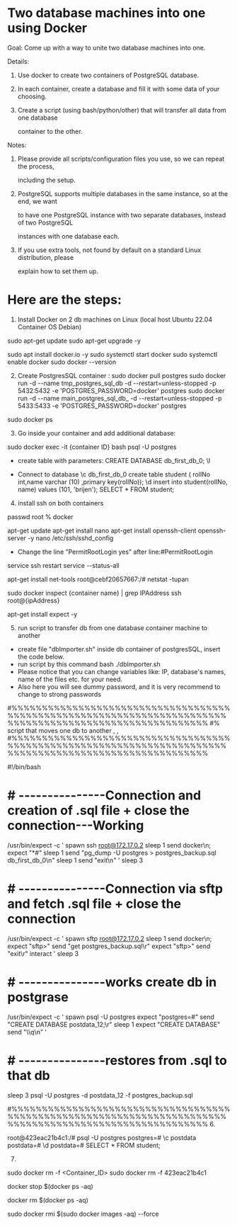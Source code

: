 # Two database machines into one using Docker

Goal: Come up with a way to unite two database machines into one.

Details:

1. Use docker to create two containers of PostgreSQL database.

2. In each container, create a database and fill it with some data of your choosing.

3. Create a script (using bash/python/other) that will transfer all data from one database

   container to the other.

Notes:

1. Please provide all scripts/configuration files you use, so we can repeat the process,

   including the setup.

2. PostgreSQL supports multiple databases in the same instance, so at the end, we want

   to have one PostgreSQL instance with two separate databases, instead of two PostgreSQL

   instances with one database each.

3. If you use extra tools, not found by default on a standard Linux distribution, please

   explain how to set them up.


# Here are the steps:


1. Install Docker on 2 db machines on Linux (local host Ubuntu 22.04 Container OS Debian)

sudo apt-get update
sudo apt-get upgrade -y

sudo apt install docker.io -y
sudo systemctl start docker
sudo systemctl enable docker
sudo docker --version

2.  Create PostgresSQL container :
sudo docker pull postgres
sudo docker run -d --name tmp_postgres_sql_db -d --restart=unless-stopped -p 5432:5432 -e 'POSTGRES_PASSWORD=docker' postgres
sudo docker run -d --name main_postgres_sql_db_ -d --restart=unless-stopped -p 5433:5433 -e 'POSTGRES_PASSWORD=docker' postgres

sudo docker ps

3. Go inside your container and add additional database:

sudo docker exec -it {container ID} bash
psql -U postgres

- create table with parameters:
CREATE DATABASE db_first_db_0;
\l


- Connect to database
\c db_first_db_0
create table student ( rolINo int,name varchar (10) ,primary key(rolINo));
\d
insert into student(rolINo, name) values (101, 'brijen');
SELECT * FROM student;

4. install ssh on both containers

passwd root
% docker

apt-get update
apt-get install nano
apt-get install openssh-client openssh-server -y
nano /etc/ssh/sshd_config 

- Change the line "PermitRootLogin yes" after line:#PermitRootLogin 

service ssh restart
service --status-all

<!-- With this command you can see that you have valid port to ssh connection : 0.0.0.0:22 -->
apt-get install net-tools
root@cebf20657667:/# netstat -tupan

<!-- ssh to tmp container -->
<!-- to see ip address of a container -->
sudo docker inspect {container name} | grep IPAddress
ssh root@{ipAddress}

<!-- #--on host install to make connection to container via script-->
apt-get install expect -y


5. run script to transfer db from one database container machine to another
- create file "dbImporter.sh" inside db container of postgresSQL, insert the code below.
- run script by this command bash ./dbImporter.sh
- Please notice that you can change variables like: IP, database's names, name of the files etc. for your need.
- Also here you will see dummy password, and it is very recommend to change to strong passwords

#%%%%%%%%%%%%%%%%%%%%%%%%%%%%%%%%%%%%%%%%%%%%%%%%%%%%%%%%%%%%%%%%%%%%%%%%%%%%%%%%%%%%%%%%%%%%%%%%%%%%%%%%%
#% script that moves one db to another , ,
#%%%%%%%%%%%%%%%%%%%%%%%%%%%%%%%%%%%%%%%%%%%%%%%%%%%%%%%%%%%%%%%%%%%%%%%%%%%%%%%%%%%%%%%%%%%%%%%%%%%%%%%%%

#!/bin/bash
# # ---------------Connection and creation of .sql file + close the connection---Working
/usr/bin/expect -c ' 
spawn ssh root@172.17.0.2
sleep 1
send docker\n;
expect "*#" 
sleep 1
send "pg_dump -U postgres > postgres_backup.sql db_first_db_0\n" 
sleep 1
send "exit\n"
'
sleep 3
# # ---------------Connection via sftp and fetch .sql file + close the connection
/usr/bin/expect -c ' 
spawn sftp root@172.17.0.2 
sleep 1
send docker\n;
expect "sftp>"
send "get postgres_backup.sql\r"
expect "sftp>"
send "exit\r"
interact
'
sleep 3
# # ---------------works create db in postgrase
/usr/bin/expect -c ' 
spawn psql -U postgres
expect "postgres=#"
send "CREATE DATABASE postdata_12;\r"
sleep 1
expect "CREATE DATABASE"
send "\\\q\n"
'
# # ---------------restores from .sql to that db
sleep 3
psql -U postgres -d postdata_12 -f postgres_backup.sql 

#%%%%%%%%%%%%%%%%%%%%%%%%%%%%%%%%%%%%%%%%%%%%%%%%%%%%%%%%%%%%%%%%%%%%%%%%%%%%%%%%%%%%%%%%%%%%%%%%%%%%%%%%%
6. 
<!-- commands to check that db has been transferred -->
root@423eac21b4c1:/# psql -U postgres
postgres=# \c postdata
postdata=# \d
postdata=# SELECT * FROM student;

7. 
<!-- remove unused container db-->
sudo docker rm -f <Container_ID> 
sudo docker rm -f 423eac21b4c1

<!-- Commands for additional operations: -->

<!-- # Stop all running containers -->
docker stop $(docker ps -aq)
<!-- # Remove all containers -->
docker rm $(docker ps -aq)
<!-- remove all images (by force) from vm to start clean -->
sudo docker rmi $(sudo docker images -aq) --force